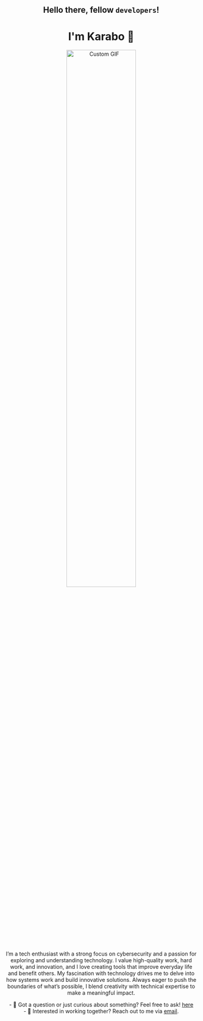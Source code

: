 <div align="center">
  <h2>Hello there, fellow <code>developers</code>!</h2>
  <h1>I'm Karabo 👋</h1>
</div>

<div align="center">
  <img src="https://github.com/Karabosithole/Karabosithole/blob/main/asset/ezgif.com-video-to-gif-converter.gif" 
       alt="Custom GIF" 
       style="max-width: 80%; height: auto; width: 60%;" />
</div>

<div align="center">
  <p>
    I’m a tech enthusiast with a strong focus on cybersecurity and a passion for exploring and understanding technology. I value high-quality work, hard work, and innovation, and      I love creating tools that improve everyday life and benefit others. My fascination with technology drives me to delve into how systems work and build innovative solutions.        Always eager to push the boundaries of what’s possible, I blend creativity with technical expertise to make a meaningful impact.
  </p>

  <p>
    - 💬 Got a question or just curious about something? Feel free to ask! <a href="https://github.com/Karabosithole/Karabosithole/issues">here</a><br>
    - 💼 Interested in working together? Reach out to me via <a href="mailto:sitholekarabo0@gmail.com">email</a>.
  </p>
</div>
